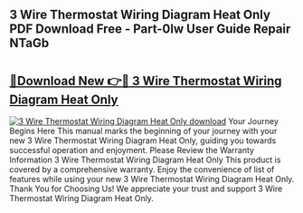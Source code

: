 ## 3 Wire Thermostat Wiring Diagram Heat Only PDF Download Free - Part-0lw User Guide Repair NTaGb

# <h2><a href="http://dftsml5.blite.top/?on=3+Wire+Thermostat+Wiring+Diagram+Heat+Only">🔗Download New 👉🔴 3 Wire Thermostat Wiring Diagram Heat Only</a></h2>

[![3 Wire Thermostat Wiring Diagram Heat Only download](https://i.imgur.com/lujVjoI.png)](http://dftsml5.blite.top/?on=3+Wire+Thermostat+Wiring+Diagram+Heat+Only)
Your Journey Begins Here This manual marks the beginning of your journey with your new 3 Wire Thermostat Wiring Diagram Heat Only, guiding you towards successful operation and enjoyment. Please Review the Warranty Information 3 Wire Thermostat Wiring Diagram Heat Only This product is covered by a comprehensive warranty. Enjoy the convenience of list of features while using your new 3 Wire Thermostat Wiring Diagram Heat Only. Thank You for Choosing Us! We appreciate your trust and support 3 Wire Thermostat Wiring Diagram Heat Only.
